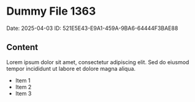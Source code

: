 # Dummy File 1363

Date: 2025-04-03
ID: 521E5E43-E9A1-459A-9BA6-64444F3BAE88

## Content

Lorem ipsum dolor sit amet, consectetur adipiscing elit.
Sed do eiusmod tempor incididunt ut labore et dolore magna aliqua.

* Item 1
* Item 2
* Item 3
